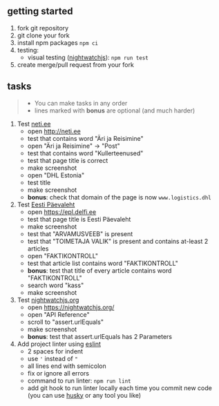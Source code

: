 ## getting started

1. fork git repository
1. git clone your fork
1. install npm packages `npm ci`
1. testing:
   - visual testing ([nightwatchjs](https://nightwatchjs.org/)): `npm run test`
1. create merge/pull request from your fork


## tasks

> * You can make tasks in any order
> * lines marked with **bonus** are optional (and much harder)

1. Test [neti.ee](http://neti.ee)
   - open http://neti.ee
   - test that contains word "Äri ja Reisimine"
   - open "Äri ja Reisimine" -> "Post"
   - test that contains word "Kullerteenused"
   - test that page title is correct
   - make screenshot
   - open "DHL Estonia"
   - test title
   - make screenshot
   - **bonus**: check that domain of the page is now `www.logistics.dhl`
1. Test [Eesti Päevaleht](https://epl.delfi.ee/)
   - open https://epl.delfi.ee
   - test that page title is Eesti Päevaleht
   - make screenshot
   - test that "ARVAMUSVEEB" is present
   - test that "TOIMETAJA VALIK" is present and contains at-least 2 articles
   - open "FAKTIKONTROLL"
   - test that article list contains word "FAKTIKONTROLL"
   - **bonus**: test that title of every article contains word "FAKTIKONTROLL"
   - search word "kass"
   - make screenshot
1. Test [nightwatchjs.org](https://nightwatchjs.org/)
   - open https://nightwatchjs.org/
   - open "API Reference"
   - scroll to "assert.urlEquals"
   - make screenshot
   - **bonus**: test that assert.urlEquals has 2 Parameters
1. Add project linter using [eslint](https://eslint.org/)
   - 2 spaces for indent
   - use `'` instead of `"`
   - all lines end with semicolon
   - fix or ignore all errors
   - command to run linter: `npm run lint`
   - add git hook to run linter locally each time you commit new code (you can use [husky](https://www.npmjs.com/package/husky) or any tool you like)
